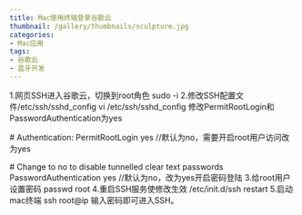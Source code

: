 ```yaml
---
title: Mac使用终端登录谷歌云
thumbnail: /gallery/thumbnails/sculpture.jpg
categories: 
- Mac应用
tags:
- 谷歌云
- 蓝牙开发
---
```

1.网页SSH进入谷歌云，切换到root角色
 sudo -i
 2.修改SSH配置文件/etc/ssh/sshd_config
 vi /etc/ssh/sshd_config
 修改PermitRootLogin和PasswordAuthentication为yes

\# Authentication:
 PermitRootLogin yes //默认为no，需要开启root用户访问改为yes

\# Change to no to disable tunnelled clear text passwords
 PasswordAuthentication yes //默认为no，改为yes开启密码登陆
 3.给root用户设置密码
 passwd root
 4.重启SSH服务使修改生效
 /etc/init.d/ssh restart
 5.启动mac终端
 ssh root@ip
 输入密码即可进入SSH。
